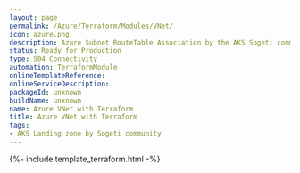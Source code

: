 ```yaml
---
layout: page
permalink: /Azure/Terraform/Modules/VNet/
icon: azure.png
description: Azure Subnet RouteTable Association by the AKS Sogeti community.
status: Ready for Production
type: S04 Connectivity
automation: TerraformModule
onlineTemplateReference: 
onlineServiceDescription: 
packageId: unknown
buildName: unknown
name: Azure VNet with Terraform
title: Azure VNet with Terraform
tags:
- AKS Landing zone by Sogeti community
---
```


{%- include template_terraform.html -%}